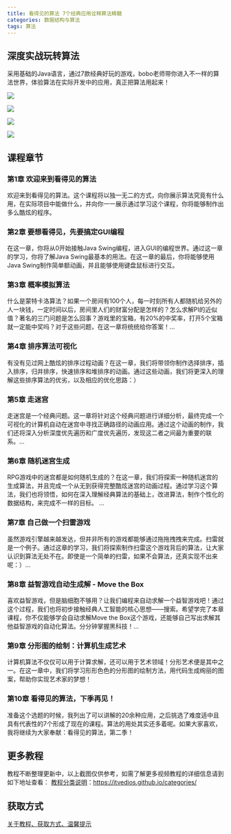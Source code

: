 ```yaml
---
title: 看得见的算法 7个经典应用诠释算法精髓
categories: 数据结构与算法
tags: 算法
---
```


## 深度实战玩转算法

采用基础的Java语言，通过7款经典好玩的游戏，bobo老师带你进入不一样的算法世界，体验算法在实际开发中的应用，真正把算法用起来！

![](http://oqn6ggw87.bkt.clouddn.com/深度实战玩转算法1.png)

<!--more-->

![](http://oqn6ggw87.bkt.clouddn.com/深度实战玩转算法2.png)

![](http://oqn6ggw87.bkt.clouddn.com/深度实战玩转算法3.png)

![](http://oqn6ggw87.bkt.clouddn.com/深度实战玩转算法4.png)

## 课程章节

### 第1章 欢迎来到看得见的算法

欢迎来到看得见的算法。这个课程将以独一无二的方式，向你展示算法究竟有什么用，在实际项目中能做什么，并向你一一展示通过学习这个课程，你将能够制作出多么酷炫的程序。

### 第2章 要想看得见，先要搞定GUI编程

在这一章，你将从0开始接触Java Swing编程，进入GUI的编程世界。通过这一章的学习，你将了解Java Swing最基本的用法。在这一章的最后，你将能够使用Java Swing制作简单额动画，并且能够使用键盘鼠标进行交互。

### 第3章 概率模拟算法

什么是蒙特卡洛算法？如果一个房间有100个人，每一时刻所有人都随机给另外的人一块钱，一定时间以后，房间里人们的财富分配是怎样的？怎么求解PI的近似值？著名的三门问题是怎么回事？游戏里的宝箱，有20%的中奖率，打开5个宝箱就一定能中奖吗？对于这些问题，在这一章将统统给你答案！...

### 第4章 排序算法可视化

有没有见过网上酷炫的排序过程动画？在这一章，我们将带领你制作选择排序，插入排序，归并排序，快速排序和堆排序的动画。通过这些动画，我们将更深入的理解这些排序算法的优劣，以及相应的优化思路：）

### 第5章 走迷宫

走迷宫是一个经典问题。这一章将针对这个经典问题进行详细分析，最终完成一个可视化的计算机自动在迷宫中寻找正确路径的动画应用。通过这个动画的制作，我们还将深入分析深度优先遍历和广度优先遍历，发现这二者之间最为重要的联系。...

### 第6章 随机迷宫生成

RPG游戏中的迷宫都是如何随机生成的？在这一章，我们将探索一种随机迷宫的生成算法，并且完成一个从无到获得完整酷炫迷宫的动画过程。通过学习这个算法，我们也将领悟，如何在深入理解经典算法的基础上，改进算法，制作个性化的数据结构，来完成不一样的目标。 ...

### 第7章 自己做一个扫雷游戏

虽然游戏引擎越来越发达，但并非所有的游戏都能够通过拖拖拽拽来完成。扫雷就是一个例子。通过这章的学习，我们将探索制作扫雷这个游戏背后的算法，让大家认识到算法无处不在。即使是一个简单的扫雷，如果不会算法，还真实现不出来呢：）...

### 第8章 益智游戏自动生成解 - Move the Box

喜欢益智游戏，但是脑细胞不够用？让我们编程来自动求解一个益智游戏吧！通过这个过程，我们也将初步接触经典人工智能的核心思想——搜索。希望学完了本章课程，你不仅能够学会自动求解Move the Box这个游戏，还能够自己写出求解其他益智游戏的自动化算法。分分钟掌握黑科技！...

### 第9章 分形图的绘制：计算机生成艺术

计算机算法不仅仅可以用于计算求解，还可以用于艺术领域！分形艺术便是其中之一。在这一章中，我们将学习形形色色的分形图的绘制方法，用代码生成绚丽的图案，帮助你实现艺术家的梦想！

### 第10章 看得见的算法，下季再见！

准备这个选题的时候，我列出了可以讲解的20余种应用，之后挑选了难度适中且具有代表性的7个形成了现在的课程。算法的用处其实还多着呢。如果大家喜欢，我将继续为大家奉献：看得见的算法，第二季！

## 更多教程

教程不断整理更新中，以上截图仅供参考，如需了解更多视频教程的详细信息请到如下地址查看：
[教程分类说明](https://itvedios.github.io/categories/)：<https://itvedios.github.io/categories/>

## 获取方式

[关于教程、获取方式、温馨提示](https://itvedios.github.io/about/)